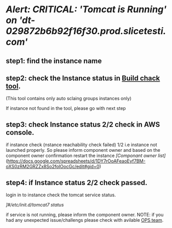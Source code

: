 # *Alert:  CRITICAL: 'Tomcat is Running' on 'dt-029872b6b92f16f30.prod.slicetesti.com'*

## step1: find the instance name

## step2: check the Instance status in [Build chack tool][BT].
 (This tool contains only auto sclaing groups instances only)

If instance not found in the tool, please go with next step

## step3: check Instance status 2/2 check in AWS console.
if  instance check (nstance reachability check failed)  1/2 i.e instance not launched properly.
So please inform component owner and  based on the component owner confirmation restart the instance
*[Componant owner list]*(https://docs.google.com/spreadsheets/d/1DY7rOoAFeaoEyf7BM-oXS0zRM2GRZZx8So2foIOocGc/edit#gid=0)

## step4: if Instance status 2/2 check passed.
login in to instance check the tomcat service status.

*_]#/etc/init.d/tomcat7 status_*

if service is not running, please inform the component owner.
NOTE: if you had any unexpected issue/challengs please check with avilable [OPS team][OM].

[OM]:http://wiki.slicetest.com/Ops
[BT]:http://ops.slicetest.com/cgi-bin/buildnum.pl
